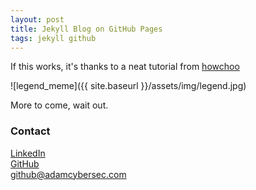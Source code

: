 ```yaml
---
layout: post
title: Jekyll Blog on GitHub Pages
tags: jekyll github
---
```


If this works, it's thanks to a neat tutorial from [howchoo](https://howchoo.com/git/how-to-blog-in-markdown-using-github-and-jekyll-now)


![legend_meme]({{ site.baseurl }}/assets/img/legend.jpg)


More to come, wait out.

### Contact
[LinkedIn](https://www.linkedin.com/in/adamcybersec/)<br>
[GitHub](https://github.com/adamcybersec/)<br>
[github@adamcybersec.com](mailto:github@adamcybersec.com)